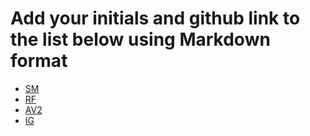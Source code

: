 # Add your initials and github link to the list below using Markdown format

- [SM](http://github.com/smccrindle)
- [RF](http://github.com/ifotn)
- [AV2](http://github.com/avcoder)
- [IG](https://github.com/rynestrm)

